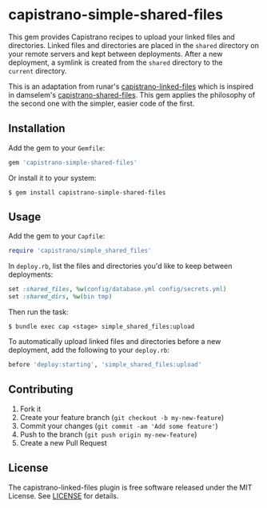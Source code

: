 # capistrano-simple-shared-files

This gem provides Capistrano recipes to upload your linked files and directories. Linked files and directories are placed in the `shared` directory on your remote servers and kept between deployments. After a new deployment, a symlink is created from the `shared` directory to the `current` directory.

This is an adaptation from runar's [capistrano-linked-files](https://github.com/runar/capistrano-linked-files) which is inspired in damselem's [capistrano-shared-files](https://github.com/damselem/capistrano-shared-file). This gem applies the philosophy of the second one with the simpler, easier code of the first.

## Installation

Add the gem to your `Gemfile`:

```ruby
gem 'capistrano-simple-shared-files'
```

Or install it to your system:

```
$ gem install capistrano-simple-shared-files
```

## Usage

Add the gem to your `Capfile`:

```ruby
require 'capistrano/simple_shared_files'
```

In `deploy.rb`, list the files and directories you'd like to keep between deployments:

```ruby
set :shared_files, %w(config/database.yml config/secrets.yml)
set :shared_dirs, %w(bin tmp)
```

Then run the task:

```
$ bundle exec cap <stage> simple_shared_files:upload
```

To automatically upload linked files and directories before a new deployment, add the following to your `deploy.rb`:

```ruby
before 'deploy:starting', 'simple_shared_files:upload'
```

## Contributing

1. Fork it
2. Create your feature branch (`git checkout -b my-new-feature`)
3. Commit your changes (`git commit -am 'Add some feature'`)
4. Push to the branch (`git push origin my-new-feature`)
5. Create a new Pull Request

## License

The capistrano-linked-files plugin is free software released under the MIT License.
See [LICENSE](https://github.com/runar/capistrano-linked-files/blob/master/LICENSE) for details.
